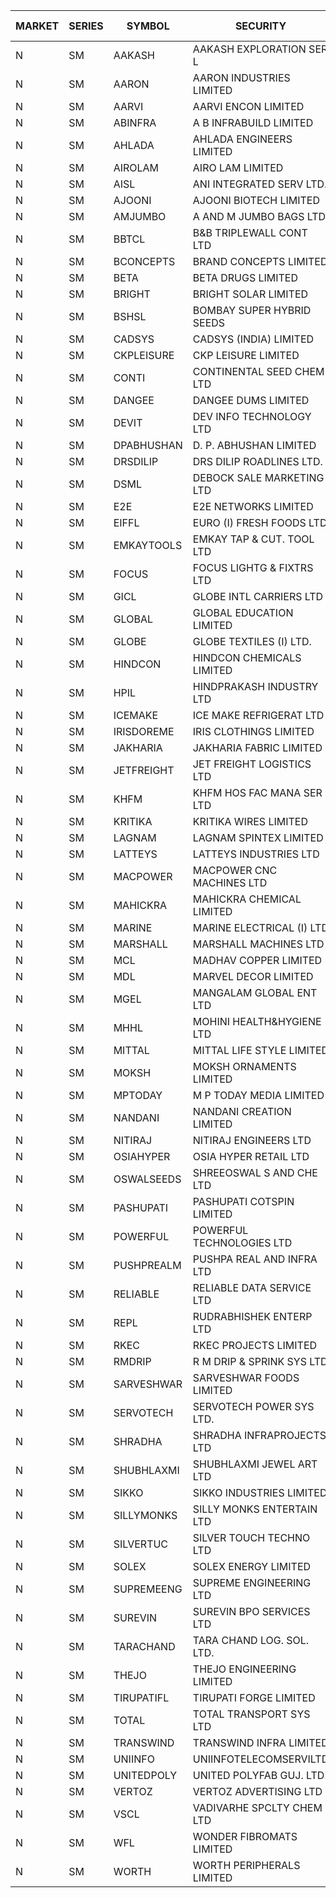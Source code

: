 


| MARKET | SERIES | SYMBOL | SECURITY | PREV CL PR | OPEN PRICE | HIGH PRICE | LOW PRICE | CLOSE PRICE | NET TRDVAL | NET TRDQTY | CORP IND | HI 52 WK | LO 52 WK |
| ----- | ----- | ----- | ----- | ----- | ----- | ----- | ----- | ----- | ----- | ----- | ----- | ----- | ----- |
| N | SM | AAKASH | AAKASH EXPLORATION SER L | 63.50 | 60.35 | 60.35 | 60.35 | 60.35 | 120700.00 | 2000 |  | 87.80 | 14.10 |
| N | SM | AARON | AARON INDUSTRIES LIMITED | 44.00 | 44.00 | 44.00 | 44.00 | 44.00 | 145200.00 | 3300 |  | 53.50 | 39.00 |
| N | SM | AARVI | AARVI ENCON LIMITED | 21.90 | 21.95 | 21.95 | 21.90 | 21.90 | 87700.00 | 4000 |  | 50.05 | 20.90 |
| N | SM | ABINFRA | A B INFRABUILD LIMITED | 10.35 | 10.40 | 10.85 | 10.00 | 10.10 | 325000.00 | 32000 |  | 26.70 | 10.00 |
| N | SM | AHLADA | AHLADA ENGINEERS LIMITED | 52.10 | 49.00 | 49.00 | 42.00 | 45.25 | 360000.00 | 8000 |  | 98.00 | 36.30 |
| N | SM | AIROLAM | AIRO LAM LIMITED | 17.75 | 20.00 | 21.30 | 18.05 | 18.05 | 232800.00 | 12000 |  | 36.80 | 17.60 |
| N | SM | AISL | ANI INTEGRATED SERV LTD. | 21.75 | 20.70 | 20.70 | 20.70 | 20.70 | 24840.00 | 1200 |  | 73.90 | 20.70 |
| N | SM | AJOONI | AJOONI BIOTECH LIMITED | 9.20 | 8.75 | 8.75 | 8.75 | 8.75 | 35000.00 | 4000 |  | 25.35 | 7.25 |
| N | SM | AMJUMBO | A AND M JUMBO BAGS LTD | 9.35 | 8.90 | 8.90 | 8.90 | 8.90 | 71200.00 | 8000 |  | 64.10 | 7.80 |
| N | SM | BBTCL | B&B TRIPLEWALL CONT LTD | 35.00 | 34.00 | 34.00 | 33.00 | 33.00 | 300000.00 | 9000 |  | 54.00 | 21.60 |
| N | SM | BCONCEPTS | BRAND CONCEPTS LIMITED | 22.90 | 21.80 | 21.80 | 21.80 | 21.80 | 65400.00 | 3000 |  | 74.50 | 21.80 |
| N | SM | BETA | BETA DRUGS LIMITED | 47.60 | 44.70 | 45.45 | 44.70 | 45.00 | 506880.00 | 11200 |  | 124.00 | 44.70 |
| N | SM | BRIGHT | BRIGHT SOLAR LIMITED | 12.10 | 11.50 | 11.50 | 11.50 | 11.50 | 34500.00 | 3000 |  | 30.90 | 6.45 |
| N | SM | BSHSL | BOMBAY SUPER HYBRID SEEDS | 105.90 | 104.00 | 104.00 | 104.00 | 104.00 | 124800.00 | 1200 |  | 136.00 | 98.20 |
| N | SM | CADSYS | CADSYS (INDIA) LIMITED | 18.70 | 17.80 | 19.50 | 17.80 | 17.95 | 434400.00 | 24000 |  | 63.45 | 17.80 |
| N | SM | CKPLEISURE | CKP LEISURE LIMITED | 5.10 | 4.85 | 4.85 | 4.85 | 4.85 | 116400.00 | 24000 |  | 7.55 | 4.70 |
| N | SM | CONTI | CONTINENTAL SEED CHEM LTD | 25.05 | 23.80 | 23.80 | 23.80 | 23.80 | 79325.40 | 3333 |  | 102.20 | 11.85 |
| N | SM | DANGEE | DANGEE DUMS LIMITED | 125.00 | 121.00 | 121.00 | 121.00 | 121.00 | 96800.00 | 800 |  | 210.20 | 121.00 |
| N | SM | DEVIT | DEV INFO TECHNOLOGY LTD | 74.00 | 72.00 | 72.00 | 72.00 | 72.00 | 108000.00 | 1500 |  | 101.00 | 65.00 |
| N | SM | DPABHUSHAN | D. P. ABHUSHAN LIMITED | 61.30 | 58.05 | 58.05 | 57.00 | 57.00 | 1386800.00 | 24000 |  | 74.25 | 37.50 |
| N | SM | DRSDILIP | DRS DILIP ROADLINES LTD. | 75.05 | 75.50 | 75.50 | 75.50 | 75.50 | 966400.00 | 12800 |  | 78.00 | 75.00 |
| N | SM | DSML | DEBOCK SALE MARKETING LTD | 7.15 | 6.80 | 6.80 | 6.80 | 6.80 | 40800.00 | 6000 |  | 11.40 | 3.55 |
| N | SM | E2E | E2E NETWORKS LIMITED | 17.35 | 17.00 | 17.35 | 16.50 | 16.50 | 631000.00 | 38000 |  | 57.00 | 16.50 |
| N | SM | EIFFL | EURO (I) FRESH FOODS LTD | 99.85 | 99.65 | 100.00 | 89.50 | 90.50 | 922840.00 | 9600 |  | 131.00 | 81.00 |
| N | SM | EMKAYTOOLS | EMKAY TAP & CUT. TOOL LTD | 125.00 | 118.75 | 118.75 | 118.75 | 118.75 | 71250.00 | 600 |  | 164.75 | 92.00 |
| N | SM | FOCUS | FOCUS LIGHTG & FIXTRS LTD | 30.45 | 28.95 | 29.95 | 28.95 | 28.95 | 440550.00 | 15000 |  | 177.55 | 28.95 |
| N | SM | GICL | GLOBE INTL CARRIERS LTD | 18.25 | 19.15 | 19.15 | 19.15 | 19.15 | 114900.00 | 6000 |  | 24.90 | 14.20 |
| N | SM | GLOBAL | GLOBAL EDUCATION LIMITED | 79.35 | 63.50 | 63.50 | 63.50 | 63.50 | 63500.00 | 1000 |  | 135.00 | 63.50 |
| N | SM | GLOBE | GLOBE TEXTILES (I) LTD. | 26.00 | 26.90 | 26.90 | 26.90 | 26.90 | 269000.00 | 10000 |  | 40.80 | 18.00 |
| N | SM | HINDCON | HINDCON CHEMICALS LIMITED | 10.00 | 10.00 | 10.00 | 10.00 | 10.00 | 40000.00 | 4000 |  | 25.50 | 10.00 |
| N | SM | HPIL | HINDPRAKASH INDUSTRY LTD | 41.00 | 41.00 | 41.00 | 41.00 | 41.00 | 615000.00 | 15000 |  | 41.50 | 40.90 |
| N | SM | ICEMAKE | ICE MAKE REFRIGERAT LTD | 40.05 | 43.00 | 44.00 | 41.00 | 41.00 | 511200.00 | 12000 |  | 89.75 | 36.90 |
| N | SM | IRISDOREME | IRIS CLOTHINGS LIMITED | 167.85 | 165.00 | 165.00 | 136.50 | 150.00 | 3013600.00 | 19200 |  | 192.00 | 108.00 |
| N | SM | JAKHARIA | JAKHARIA FABRIC LIMITED | 184.75 | 184.00 | 185.00 | 176.00 | 180.50 | 13120000.00 | 72000 |  | 207.00 | 176.00 |
| N | SM | JETFREIGHT | JET FREIGHT LOGISTICS LTD | 14.50 | 13.80 | 13.80 | 13.80 | 13.80 | 165600.00 | 12000 |  | 26.00 | 13.80 |
| N | SM | KHFM | KHFM HOS FAC MANA SER LTD | 23.50 | 24.10 | 24.20 | 24.05 | 24.15 | 723900.00 | 30000 |  | 37.00 | 23.50 |
| N | SM | KRITIKA | KRITIKA WIRES LIMITED | 32.00 | 32.00 | 32.50 | 32.00 | 32.50 | 642000.00 | 20000 |  | 36.00 | 32.00 |
| N | SM | LAGNAM | LAGNAM SPINTEX LIMITED | 9.10 | 8.65 | 8.65 | 8.65 | 8.65 | 51900.00 | 6000 |  | 16.20 | 8.65 |
| N | SM | LATTEYS | LATTEYS INDUSTRIES LTD | 54.55 | 43.65 | 44.00 | 43.65 | 44.00 | 175300.00 | 4000 |  | 65.95 | 36.15 |
| N | SM | MACPOWER | MACPOWER CNC MACHINES LTD | 46.70 | 46.00 | 47.00 | 46.00 | 47.00 | 185000.00 | 4000 |  | 164.20 | 46.00 |
| N | SM | MAHICKRA | MAHICKRA CHEMICAL LIMITED | 77.15 | 77.30 | 77.30 | 76.20 | 76.20 | 346050.00 | 4500 |  | 93.50 | 41.60 |
| N | SM | MARINE | MARINE ELECTRICAL (I) LTD | 96.20 | 96.00 | 96.00 | 78.00 | 82.20 | 7755600.00 | 84000 |  | 123.00 | 78.00 |
| N | SM | MARSHALL | MARSHALL MACHINES LTD | 11.00 | 11.10 | 11.10 | 11.10 | 11.10 | 33300.00 | 3000 |  | 30.00 | 11.00 |
| N | SM | MCL | MADHAV COPPER LIMITED | 78.00 | 77.85 | 77.85 | 76.00 | 77.05 | 552000.00 | 7200 |  | 358.00 | 62.40 |
| N | SM | MDL | MARVEL DECOR LIMITED | 27.10 | 26.00 | 26.00 | 26.00 | 26.00 | 104000.00 | 4000 |  | 36.10 | 13.90 |
| N | SM | MGEL | MANGALAM GLOBAL ENT LTD | 53.50 | 53.50 | 53.50 | 53.50 | 53.50 | 107000.00 | 2000 |  | 58.30 | 51.05 |
| N | SM | MHHL | MOHINI HEALTH&HYGIENE LTD | 14.50 | 13.80 | 13.80 | 13.80 | 13.80 | 82800.00 | 6000 |  | 35.90 | 13.80 |
| N | SM | MITTAL | MITTAL LIFE STYLE LIMITED | 100.30 | 95.30 | 95.30 | 95.30 | 95.30 | 119125.00 | 1250 |  | 167.00 | 76.35 |
| N | SM | MOKSH | MOKSH ORNAMENTS LIMITED | 29.00 | 29.50 | 29.50 | 29.50 | 29.50 | 442500.00 | 15000 |  | 34.65 | 16.25 |
| N | SM | MPTODAY | M P TODAY MEDIA LIMITED | 18.05 | 18.90 | 18.95 | 17.20 | 17.20 | 419700.00 | 24000 |  | 42.90 | 17.20 |
| N | SM | NANDANI | NANDANI CREATION LIMITED | 10.15 | 10.65 | 10.65 | 10.65 | 10.65 | 53250.00 | 5000 |  | 55.50 | 5.50 |
| N | SM | NITIRAJ | NITIRAJ ENGINEERS LTD | 61.40 | 58.35 | 58.35 | 58.35 | 58.35 | 87525.00 | 1500 |  | 106.40 | 35.00 |
| N | SM | OSIAHYPER | OSIA HYPER RETAIL LTD | 253.00 | 220.00 | 245.00 | 220.00 | 245.00 | 282000.00 | 1200 |  | 305.00 | 200.00 |
| N | SM | OSWALSEEDS | SHREEOSWAL S AND CHE LTD | 28.15 | 26.75 | 26.75 | 26.75 | 26.75 | 107000.00 | 4000 |  | 30.25 | 19.95 |
| N | SM | PASHUPATI | PASHUPATI COTSPIN LIMITED | 57.00 | 53.85 | 53.85 | 53.85 | 53.85 | 172320.00 | 3200 |  | 75.00 | 46.25 |
| N | SM | POWERFUL | POWERFUL TECHNOLOGIES LTD | 6.40 | 6.70 | 6.70 | 6.10 | 6.10 | 466000.00 | 72000 |  | 21.50 | 3.45 |
| N | SM | PUSHPREALM | PUSHPA REAL AND INFRA LTD | 5.45 | 5.20 | 5.20 | 5.20 | 5.20 | 20800.00 | 4000 |  | 18.15 | 3.70 |
| N | SM | RELIABLE | RELIABLE DATA SERVICE LTD | 28.80 | 30.20 | 30.20 | 30.20 | 30.20 | 72480.00 | 2400 |  | 55.00 | 23.80 |
| N | SM | REPL | RUDRABHISHEK ENTERP LTD | 32.60 | 34.15 | 34.15 | 34.15 | 34.15 | 102450.00 | 3000 |  | 42.20 | 20.60 |
| N | SM | RKEC | RKEC PROJECTS LIMITED | 39.10 | 39.00 | 39.00 | 37.00 | 37.50 | 2094600.00 | 56000 |  | 68.00 | 32.00 |
| N | SM | RMDRIP | R M DRIP & SPRINK SYS LTD | 17.90 | 17.05 | 17.05 | 17.05 | 17.05 | 34100.00 | 2000 |  | 56.15 | 13.00 |
| N | SM | SARVESHWAR | SARVESHWAR FOODS LIMITED | 10.85 | 10.35 | 10.80 | 10.35 | 10.60 | 84560.00 | 8000 |  | 43.85 | 10.35 |
| N | SM | SERVOTECH | SERVOTECH POWER SYS LTD. | 11.45 | 10.90 | 10.90 | 10.90 | 10.90 | 2398000.00 | 220000 |  | 24.50 | 6.50 |
| N | SM | SHRADHA | SHRADHA INFRAPROJECTS LTD | 24.30 | 22.80 | 22.80 | 22.80 | 22.80 | 45600.00 | 2000 |  | 63.95 | 22.80 |
| N | SM | SHUBHLAXMI | SHUBHLAXMI JEWEL ART LTD | 32.80 | 29.55 | 32.35 | 29.55 | 32.35 | 121450.00 | 4000 |  | 209.50 | 28.65 |
| N | SM | SIKKO | SIKKO INDUSTRIES LIMITED | 19.40 | 19.40 | 19.40 | 19.40 | 19.40 | 77600.00 | 4000 |  | 33.90 | 19.40 |
| N | SM | SILLYMONKS | SILLY MONKS ENTERTAIN LTD | 26.15 | 26.50 | 26.50 | 26.50 | 26.50 | 139920.00 | 5280 |  | 89.95 | 22.00 |
| N | SM | SILVERTUC | SILVER TOUCH TECHNO LTD | 102.00 | 110.00 | 110.00 | 100.00 | 100.00 | 210000.00 | 2000 |  | 140.00 | 100.00 |
| N | SM | SOLEX | SOLEX ENERGY LIMITED | 28.90 | 30.00 | 30.00 | 30.00 | 30.00 | 240000.00 | 8000 |  | 35.80 | 20.00 |
| N | SM | SUPREMEENG | SUPREME ENGINEERING LTD | 22.00 | 21.50 | 21.50 | 17.60 | 17.60 | 320400.00 | 16000 |  | 42.00 | 17.60 |
| N | SM | SUREVIN | SUREVIN BPO SERVICES LTD | 64.80 | 61.65 | 61.65 | 61.60 | 61.60 | 123250.00 | 2000 |  | 111.00 | 61.60 |
| N | SM | TARACHAND | TARA CHAND LOG. SOL. LTD. | 34.00 | 32.00 | 32.00 | 31.75 | 31.85 | 382500.00 | 12000 |  | 43.75 | 25.55 |
| N | SM | THEJO | THEJO ENGINEERING LIMITED | 500.00 | 475.00 | 475.00 | 475.00 | 475.00 | 95000.00 | 200 |  | 607.70 | 470.25 |
| N | SM | TIRUPATIFL | TIRUPATI FORGE LIMITED | 28.45 | 28.20 | 28.20 | 28.20 | 28.20 | 90240.00 | 3200 |  | 51.00 | 25.55 |
| N | SM | TOTAL | TOTAL TRANSPORT SYS LTD | 29.25 | 27.80 | 27.80 | 27.80 | 27.80 | 83400.00 | 3000 |  | 48.95 | 25.70 |
| N | SM | TRANSWIND | TRANSWIND INFRA LIMITED | 3.15 | 3.00 | 3.00 | 3.00 | 3.00 | 12000.00 | 4000 |  | 10.35 | 3.00 |
| N | SM | UNIINFO | UNIINFOTELECOMSERVILTD | 18.50 | 18.00 | 18.80 | 18.00 | 18.80 | 404000.00 | 22000 |  | 44.80 | 16.40 |
| N | SM | UNITEDPOLY | UNITED POLYFAB GUJ. LTD. | 8.10 | 7.70 | 7.70 | 7.70 | 7.70 | 23100.00 | 3000 |  | 16.80 | 7.05 |
| N | SM | VERTOZ | VERTOZ ADVERTISING LTD | 75.05 | 75.05 | 75.05 | 75.05 | 75.05 | 180120.00 | 2400 |  | 211.00 | 71.00 |
| N | SM | VSCL | VADIVARHE SPCLTY CHEM LTD | 9.85 | 9.40 | 9.40 | 9.40 | 9.40 | 28200.00 | 3000 |  | 41.45 | 9.40 |
| N | SM | WFL | WONDER FIBROMATS LIMITED | 80.75 | 83.00 | 83.00 | 83.00 | 83.00 | 398400.00 | 4800 |  | 100.00 | 80.75 |
| N | SM | WORTH | WORTH PERIPHERALS LIMITED | 41.10 | 42.00 | 42.95 | 33.80 | 39.00 | 406125.00 | 10500 |  | 72.95 | 33.80 |



